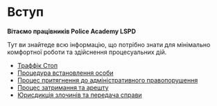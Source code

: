 # Вступ

**Вітаємо працівників Police Academy LSPD**

Тут ви знайтеде всю інформацію, що потрібно знати для мінімально комфортної роботи та здійснення процесуальних дій.

- [Траффік Стоп](traffic_stop.md)
- [Процедура встановлення особи](identification_procedure.md)
- [Процес притягнення до адміністративного правопорушення](the_process_of_being_charged_with_an_administrative_offense.md)
- [Процес затримання та арешту](detention_and_arrest_process.md)
- [Юрисдикція злочинів та передача справи](jurisdiction_of_crimes_and_transfer_of_case.md)
